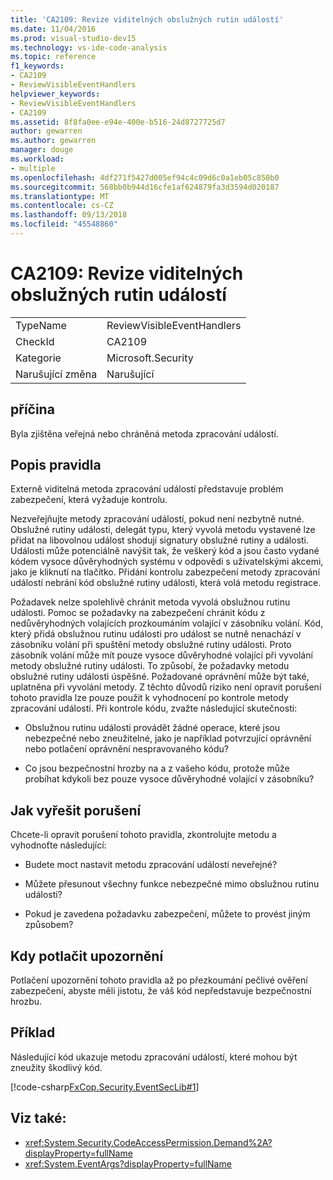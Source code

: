 ```yaml
---
title: 'CA2109: Revize viditelných obslužných rutin událostí'
ms.date: 11/04/2016
ms.prod: visual-studio-dev15
ms.technology: vs-ide-code-analysis
ms.topic: reference
f1_keywords:
- CA2109
- ReviewVisibleEventHandlers
helpviewer_keywords:
- ReviewVisibleEventHandlers
- CA2109
ms.assetid: 8f8fa0ee-e94e-400e-b516-24d8727725d7
author: gewarren
ms.author: gewarren
manager: douge
ms.workload:
- multiple
ms.openlocfilehash: 4df271f5427d005ef94c4c09d6c0a1eb05c850b0
ms.sourcegitcommit: 568bb0b944d16cfe1af624879fa3d3594d020187
ms.translationtype: MT
ms.contentlocale: cs-CZ
ms.lasthandoff: 09/13/2018
ms.locfileid: "45548860"
---
```

# <a name="ca2109-review-visible-event-handlers"></a>CA2109: Revize viditelných obslužných rutin událostí

|||
|-|-|
|TypeName|ReviewVisibleEventHandlers|
|CheckId|CA2109|
|Kategorie|Microsoft.Security|
|Narušující změna|Narušující|

## <a name="cause"></a>příčina
 Byla zjištěna veřejná nebo chráněná metoda zpracování událostí.

## <a name="rule-description"></a>Popis pravidla
 Externě viditelná metoda zpracování událostí představuje problém zabezpečení, která vyžaduje kontrolu.

Nezveřejňujte metody zpracování událostí, pokud není nezbytně nutné. Obslužné rutiny události, delegát typu, který vyvolá metodu vystavené lze přidat na libovolnou událost shodují signatury obslužné rutiny a události. Události může potenciálně navýšit tak, že veškerý kód a jsou často vydané kódem vysoce důvěryhodných systému v odpovědi s uživatelskými akcemi, jako je kliknutí na tlačítko. Přidání kontrolu zabezpečení metody zpracování událostí nebrání kód obslužné rutiny události, která volá metodu registrace.

 Požadavek nelze spolehlivě chránit metoda vyvolá obslužnou rutinu události. Pomoc se požadavky na zabezpečení chránit kódu z nedůvěryhodných volajících prozkoumáním volající v zásobníku volání. Kód, který přidá obslužnou rutinu události pro událost se nutně nenachází v zásobníku volání při spuštění metody obslužné rutiny události. Proto zásobník volání může mít pouze vysoce důvěryhodné volající při vyvolání metody obslužné rutiny události. To způsobí, že požadavky metodu obslužné rutiny události úspěšné. Požadované oprávnění může být také, uplatněna při vyvolání metody. Z těchto důvodů riziko není opravit porušení tohoto pravidla lze pouze použit k vyhodnocení po kontrole metody zpracování událostí. Při kontrole kódu, zvažte následující skutečnosti:

- Obslužnou rutinu události provádět žádné operace, které jsou nebezpečné nebo zneužitelné, jako je například potvrzující oprávnění nebo potlačení oprávnění nespravovaného kódu?

- Co jsou bezpečnostní hrozby na a z vašeho kódu, protože může probíhat kdykoli bez pouze vysoce důvěryhodné volající v zásobníku?

## <a name="how-to-fix-violations"></a>Jak vyřešit porušení
 Chcete-li opravit porušení tohoto pravidla, zkontrolujte metodu a vyhodnoťte následující:

- Budete moct nastavit metodu zpracování událostí neveřejné?

- Můžete přesunout všechny funkce nebezpečné mimo obslužnou rutinu události?

- Pokud je zavedena požadavku zabezpečení, můžete to provést jiným způsobem?

## <a name="when-to-suppress-warnings"></a>Kdy potlačit upozornění
 Potlačení upozornění tohoto pravidla až po přezkoumání pečlivé ověření zabezpečení, abyste měli jistotu, že váš kód nepředstavuje bezpečnostní hrozbu.

## <a name="example"></a>Příklad
 Následující kód ukazuje metodu zpracování událostí, které mohou být zneužity škodlivý kód.

 [!code-csharp[FxCop.Security.EventSecLib#1](../code-quality/codesnippet/CSharp/ca2109-review-visible-event-handlers_1.cs)]

## <a name="see-also"></a>Viz také:

- <xref:System.Security.CodeAccessPermission.Demand%2A?displayProperty=fullName>
- <xref:System.EventArgs?displayProperty=fullName>